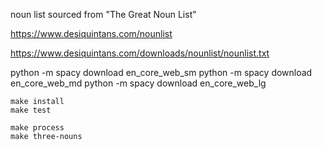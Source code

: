 
noun list sourced from "The Great Noun List"

https://www.desiquintans.com/nounlist

https://www.desiquintans.com/downloads/nounlist/nounlist.txt





python -m spacy download en_core_web_sm
python -m spacy download en_core_web_md
python -m spacy download en_core_web_lg


    make install
    make test

    make process
    make three-nouns